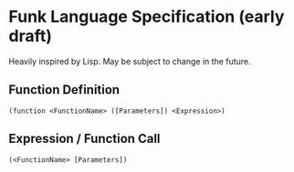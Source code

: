 # Funk Language Specification (early draft)

Heavily inspired by Lisp.
May be subject to change in the future.

## Function Definition

```
(function <FunctionName> ([Parameters]) <Expression>)
```

## Expression / Function Call

```
(<FunctionName> [Parameters])
```
